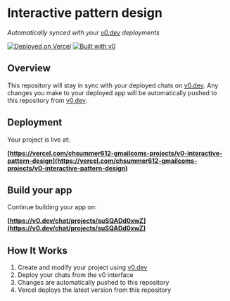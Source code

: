 # Interactive pattern design

*Automatically synced with your [v0.dev](https://v0.dev) deployments*

[![Deployed on Vercel](https://img.shields.io/badge/Deployed%20on-Vercel-black?style=for-the-badge&logo=vercel)](https://vercel.com/chsummer612-gmailcoms-projects/v0-interactive-pattern-design)
[![Built with v0](https://img.shields.io/badge/Built%20with-v0.dev-black?style=for-the-badge)](https://v0.dev/chat/projects/suSQADd0xwZ)

## Overview

This repository will stay in sync with your deployed chats on [v0.dev](https://v0.dev).
Any changes you make to your deployed app will be automatically pushed to this repository from [v0.dev](https://v0.dev).

## Deployment

Your project is live at:

**[https://vercel.com/chsummer612-gmailcoms-projects/v0-interactive-pattern-design](https://vercel.com/chsummer612-gmailcoms-projects/v0-interactive-pattern-design)**

## Build your app

Continue building your app on:

**[https://v0.dev/chat/projects/suSQADd0xwZ](https://v0.dev/chat/projects/suSQADd0xwZ)**

## How It Works

1. Create and modify your project using [v0.dev](https://v0.dev)
2. Deploy your chats from the v0 interface
3. Changes are automatically pushed to this repository
4. Vercel deploys the latest version from this repository